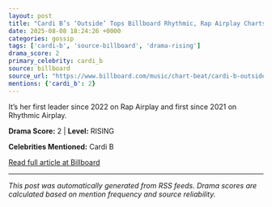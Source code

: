 ```yaml
---
layout: post
title: "Cardi B’s ‘Outside’ Tops Billboard Rhythmic, Rap Airplay Charts"""
date: 2025-08-08 18:24:26 +0000
categories: gossip
tags: ['cardi-b', 'source-billboard', 'drama-rising']
drama_score: 2
primary_celebrity: cardi_b
source: billboard
source_url: "https://www.billboard.com/music/chart-beat/cardi-b-outside-number-1-rhythmic-rap-airplay-charts-1236039813/"""
mentions: {'cardi_b': 2}
---
```


It’s her first leader since 2022 on Rap Airplay and first since 2021 on Rhythmic Airplay.

**Drama Score:** 2 | **Level:** RISING

**Celebrities Mentioned:** Cardi B

[Read full article at Billboard](https://www.billboard.com/music/chart-beat/cardi-b-outside-number-1-rhythmic-rap-airplay-charts-1236039813/)

---
*This post was automatically generated from RSS feeds. Drama scores are calculated based on mention frequency and source reliability.*

